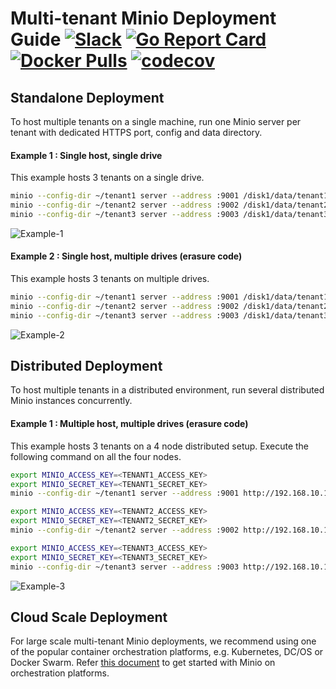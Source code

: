 # Multi-tenant Minio Deployment Guide [![Slack](https://slack.minio.io/slack?type=svg)](https://slack.minio.io) [![Go Report Card](https://goreportcard.com/badge/minio/minio)](https://goreportcard.com/report/minio/minio) [![Docker Pulls](https://img.shields.io/docker/pulls/minio/minio.svg?maxAge=604800)](https://hub.docker.com/r/minio/minio/) [![codecov](https://codecov.io/gh/minio/minio/branch/master/graph/badge.svg)](https://codecov.io/gh/minio/minio)

## Standalone Deployment
To host multiple tenants on a single machine, run one Minio server per tenant with dedicated HTTPS port, config and data directory.  

#### Example 1 : Single host, single drive

This example hosts 3 tenants on a single drive.
```sh
minio --config-dir ~/tenant1 server --address :9001 /disk1/data/tenant1
minio --config-dir ~/tenant2 server --address :9002 /disk1/data/tenant2
minio --config-dir ~/tenant3 server --address :9003 /disk1/data/tenant3
```

![Example-1](https://github.com/minio/minio/blob/master/docs/screenshots/Example-1.jpg?raw=true)

#### Example 2 : Single host, multiple drives (erasure code)

This example hosts 3 tenants on multiple drives.
```sh
minio --config-dir ~/tenant1 server --address :9001 /disk1/data/tenant1 /disk2/data/tenant1 /disk3/data/tenant1 /disk4/data/tenant1
minio --config-dir ~/tenant2 server --address :9002 /disk1/data/tenant2 /disk2/data/tenant2 /disk3/data/tenant2 /disk4/data/tenant2
minio --config-dir ~/tenant3 server --address :9003 /disk1/data/tenant3 /disk2/data/tenant3 /disk3/data/tenant3 /disk4/data/tenant3
```
![Example-2](https://github.com/minio/minio/blob/master/docs/screenshots/Example-2.jpg?raw=true)

## Distributed Deployment
To host multiple tenants in a distributed environment, run several distributed Minio instances concurrently.  

#### Example 1 : Multiple host, multiple drives (erasure code)

This example hosts 3 tenants on a 4 node distributed setup. Execute the following command on all the four nodes. 

```sh
export MINIO_ACCESS_KEY=<TENANT1_ACCESS_KEY>
export MINIO_SECRET_KEY=<TENANT1_SECRET_KEY>
minio --config-dir ~/tenant1 server --address :9001 http://192.168.10.11/disk1/data/tenant1 http://192.168.10.12/disk1/data/tenant1 http://192.168.10.13/disk1/data/tenant1 http://192.168.10.14/disk1/data/tenant1

export MINIO_ACCESS_KEY=<TENANT2_ACCESS_KEY>
export MINIO_SECRET_KEY=<TENANT2_SECRET_KEY>
minio --config-dir ~/tenant2 server --address :9002 http://192.168.10.11/disk1/data/tenant2 http://192.168.10.12/disk1/data/tenant2 http://192.168.10.13/disk1/data/tenant2 http://192.168.10.14/disk1/data/tenant2

export MINIO_ACCESS_KEY=<TENANT3_ACCESS_KEY>
export MINIO_SECRET_KEY=<TENANT3_SECRET_KEY>
minio --config-dir ~/tenant3 server --address :9003 http://192.168.10.11/disk1/data/tenant3 http://192.168.10.12/disk1/data/tenant3 http://192.168.10.13/disk1/data/tenant3 http://192.168.10.14/disk1/data/tenant3
```

![Example-3](https://github.com/minio/minio/blob/master/docs/screenshots/Example-3.jpg?raw=true)

## Cloud Scale Deployment
For large scale multi-tenant Minio deployments, we recommend using one of the popular container orchestration platforms, e.g. Kubernetes, DC/OS or Docker Swarm. Refer [this document](https://docs.minio.io/docs/minio-deployment-quickstart-guide) to get started with Minio on orchestration platforms.  



